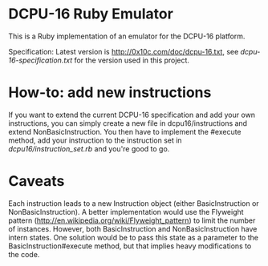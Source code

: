 DCPU-16 Ruby Emulator
=====================
This is a Ruby implementation of an emulator for the DCPU-16 platform.

Specification: Latest version is http://0x10c.com/doc/dcpu-16.txt, see *dcpu-16-specification.txt* for the version used in this project.

How-to: add new instructions
============================
If you want to extend the current DCPU-16 specification and add your own instructions, you can simply create a new file in dcpu16/instructions and extend
NonBasicInstruction. You then have to implement the #execute method, add your instruction to the instruction set in *dcpu16/instruction_set.rb* and you're good to go.

Caveats
=======
Each instruction leads to a new Instruction object (either BasicInstruction or NonBasicInstruction). A better implementation would use the Flyweight pattern (http://en.wikipedia.org/wiki/Flyweight_pattern)
to limit the number of instances. However, both BasicInstruction and NonBasicInstruction have intern states. One solution would be to pass this state as a parameter to the BasicInstruction#execute method, but
that implies heavy modifications to the code.
